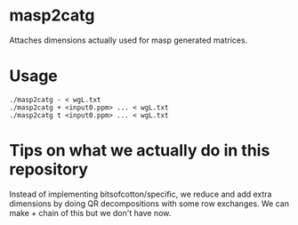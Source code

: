 # masp2catg
Attaches dimensions actually used for masp generated matrices.

# Usage
    ./masp2catg - < wgL.txt
    ./masp2catg + <input0.ppm> ... < wgL.txt
    ./masp2catg t <input0.ppm> ... < wgL.txt

# Tips on what we actually do in this repository
Instead of implementing bitsofcotton/specific, we reduce and add extra dimensions by doing QR decompositions with some row exchanges.
We can make \+ chain of this but we don't have now.

